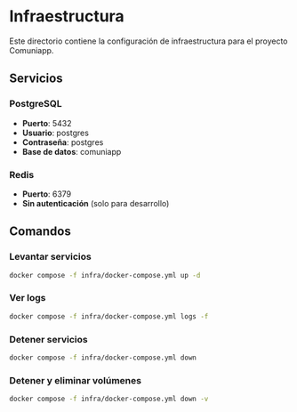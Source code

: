 # Infraestructura

Este directorio contiene la configuración de infraestructura para el proyecto Comuniapp.

## Servicios

### PostgreSQL
- **Puerto**: 5432
- **Usuario**: postgres
- **Contraseña**: postgres
- **Base de datos**: comuniapp

### Redis
- **Puerto**: 6379
- **Sin autenticación** (solo para desarrollo)

## Comandos

### Levantar servicios
```bash
docker compose -f infra/docker-compose.yml up -d
```

### Ver logs
```bash
docker compose -f infra/docker-compose.yml logs -f
```

### Detener servicios
```bash
docker compose -f infra/docker-compose.yml down
```

### Detener y eliminar volúmenes
```bash
docker compose -f infra/docker-compose.yml down -v
```
